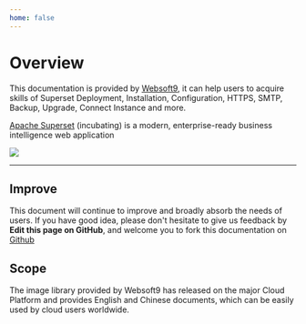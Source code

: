 ```yaml
---
home: false
---
```


# Overview

This documentation is provided by [Websoft9](https://www.websoft9.com/), it can help users to acquire skills of Superset Deployment, Installation, Configuration, HTTPS, SMTP, Backup, Upgrade, Connect Instance and more.

[Apache Superset](https://superset.apache.org/) (incubating) is a modern, enterprise-ready business intelligence web application

![](https://libs.websoft9.com/Websoft9/DocsPicture/en/superset/superset-dash-websoft9.png)

---

## Improve

This document will continue to improve and broadly absorb the needs of users. If you have good idea, please don't hesitate to give us feedback by **Edit this page on GitHub**, and welcome you to fork this documentation on [Github](https://github.com/Websoft9/ansible-superset)

## Scope

The image library provided by Websoft9 has released on the major Cloud Platform and provides English and Chinese documents, which can be easily used by cloud users worldwide.
